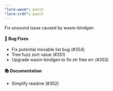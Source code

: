 ```yaml
---
"loro-wasm": patch
"loro-crdt": patch
---
```


Fix unsound issue caused by wasm-bindgen

#### 🐛 Bug Fixes

- Fix potential movable list bug (#354)
- Tree fuzz sort value (#351)
- Upgrade wasm-bindgen to fix str free err (#353)

#### 📚 Documentation

- Simplify readme (#352)

